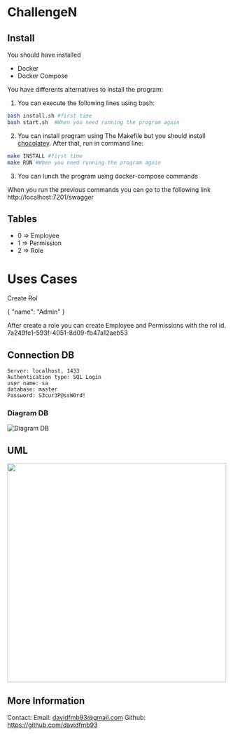 # ChallengeN

## Install

You should have installed

* Docker
* Docker Compose

You have differents alternatives to install the program:

1. You can execute the following lines using bash:
```sh
bash install.sh #first time
bash start.sh  #When you need running the program again
```

2. You can install program using The Makefile but you should install  [chocolatey](https://chocolatey.org/install). After that, run in command line: 

```sh
make INSTALL #first time
make RUN #When you need running the program again
```

3. You can lunch the program using docker-compose commands

When you run the previous commands you can go to the following link http://localhost:7201/swagger

## Tables
- 0 => Employee
- 1 => Permission
- 2 => Role

# Uses Cases

Create Rol

{
  "name": "Admin"
}

After create a role you can create Employee and Permissions with the rol id.
7a249fe1-593f-4051-8d09-fb47a12aeb53
## Connection DB

```
Server: localhost, 1433
Authentication type: SQL Login
user name: sa
database: master
Password: S3cur3P@ssW0rd!
```

### Diagram DB

![Diagram DB](https://drive.google.com/uc?id=1KUHK2QgxnuFITLspn_DSWeqmW3KLAp_i)


## UML

<img src="https://drive.google.com/uc?id=1QqzYbmU_YxQwiD2EerHkhinipTIX1rPo" data-canonical-src="https://drive.google.com/uc?id=1QqzYbmU_YxQwiD2EerHkhinipTIX1rPo" width="500" />

## More Information

Contact: 
Email: davidfmb93@gmail.com
Github: https://github.com/davidfmb93